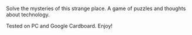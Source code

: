 Solve the mysteries of this strange place. A game of puzzles and thoughts about technology.

Tested on PC and Google Cardboard. Enjoy!